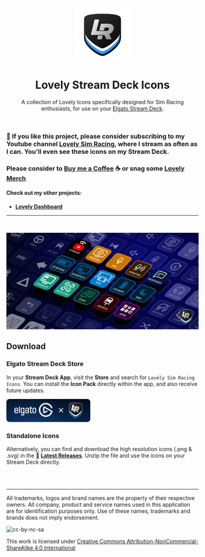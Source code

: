 <p align="center">
<img width="150" height="150" alt="Lovely Sim Racing" src="images/lr-logo-small.png">
</p>

<h1 align="center">Lovely Stream Deck Icons</h1>

<p align="center">
A collection of Lovely Icons specifically designed for Sim Racing enthusiasts, for use on your <a href="https://www.elgato.com/en/stream-deck" target="_blank">Elgato Stream Deck</a>.
</p>

<br/>

### 🔌 If you like this project, please consider subscribing to my Youtube channel [Lovely Sim Racing](https://lsr.gg/youtube), where I stream as often as I can. You'll even see these icons on my Stream Deck.

### Please consider to [Buy me a Coffee](https://lsr.gg/support) :coffee: or snag some [Lovely Merch](https://lsr.gg/store)

#### Check out my other projects:
* [**Lovely Dashboard**](https://lsr.gg/dash)

---

<br/>

![Lovely StreamDeck Icons](./images/lovely-streamdeck-icons.jpg)

## Download 

### Elgato Stream Deck Store
In your **Stream Deck App**, visit the **Store** and search for `Lovely Sim Racing Icons`. You can install the **Icon Pack** directly within the app, and also receive future updates.

[![Elgato Stream Deck Store](./images/elgato-store-button.png)](https://apps.elgato.com/icons/com.lovelysimracing.iconpack)

### Standalone Icons
Alternatively, you can find and download the high resolution icons (.png & .svg) in the :open_file_folder: [**Latest Releases**](https://github.com/cdemetriadis/lovely-streamdeck-icons/releases). Unzip the file and use the icons on your Stream Deck directly.

<br/><br/>

---

All trademarks, logos and brand names are the property of their respective owners. All company, product and service names used in this application are for identification purposes only. Use of these names, trademarks and brands does not imply endorsement.

![cc-by-nc-sa](https://mirrors.creativecommons.org/presskit/buttons/88x31/svg/by-nc-sa.svg)

This work is licensed under [Creative Commons Attribution-NonCommercial-ShareAlike 4.0 International](http://creativecommons.org/licenses/by-nc-sa/4.0/)

